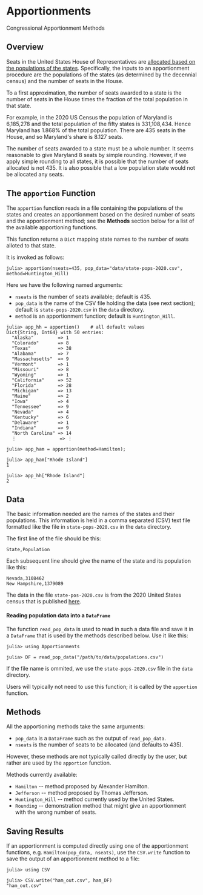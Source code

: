 # Apportionments
Congressional Apportionment Methods

## Overview

Seats in the United States House of Representatives are [allocated based on the populations
of the states](https://en.wikipedia.org/wiki/United_States_congressional_apportionment). 
Specifically, the inputs to an apportionment procedure are the populations
of the states (as determined by the decennial census) and the number of seats in the House. 

To a first approximation, the number of seats awarded to a state is the number of seats in 
the House times the fraction of the total population in that state. 

For example, in the 2020 US Census the population of Maryland is 6,185,278 and the 
total population of the fifty states is 331,108,434. 
Hence Maryland has 1.868% of the total population. There are 435 seats in the House, and so Maryland's share is 8.127 seats. 

The number of seats awarded to a state must be a whole number. It seems reasonable to
give Maryland 8 seats by simple rounding. However, if we apply simple rounding 
to all states, it is possible that the number of seats allocated is not 435. 
It is also possible that a low population state would not be allocated any seats. 

## The `apportion` Function

The `apportion` function reads in a file containing the populations of the states
and creates an apportionment based on the desired number of seats and the apportionment
method; see the **Methods** section below for a list of the available 
apportioning functions. 

This function returns a `Dict` mapping state names to the number of seats alloted to that state.


It is invoked as follows:
```
julia> apportion(nseats=435, pop_data="data/state-pops-2020.csv", method=Huntington_Hill)
```
Here we have the following named arguments:
* `nseats` is the number of seats available; default is 435.
* `pop_data` is the name of the CSV file holding the data (see next section); default is `state-pops-2020.csv` in the `data` directory.
* `method` is an apportionment function; default is `Huntington_Hill`.


```
julia> app_hh = apportion()    # all default values
Dict{String, Int64} with 50 entries:
  "Alaska"         => 1
  "Colorado"       => 8
  "Texas"          => 38
  "Alabama"        => 7
  "Massachusetts"  => 9
  "Vermont"        => 1
  "Missouri"       => 8
  "Wyoming"        => 1
  "California"     => 52
  "Florida"        => 28
  "Michigan"       => 13
  "Maine"          => 2
  "Iowa"           => 4
  "Tennessee"      => 9
  "Nevada"         => 4
  "Kentucky"       => 6
  "Delaware"       => 1
  "Indiana"        => 9
  "North Carolina" => 14
  ⋮                => ⋮

julia> app_ham = apportion(method=Hamilton);

julia> app_ham["Rhode Island"]
1

julia> app_hh["Rhode Island"]
2
```




## Data 

The basic information needed are the names of the states and their populations. 
This information is held in a comma separated (CSV) text file formatted like the file 
in `state-pops-2020.csv` in the `data` directory. 

The first line of the file should be this:
```
State,Population
```
Each subsequent line should give the name of the state and its population like this:
```
Nevada,3108462
New Hampshire,1379089
```
The data in the file `state-pos-2020.csv` is from the 2020 United States 
census that is published 
[here](https://www.census.gov/data/tables/2020/dec/2020-apportionment-data.html).

#### Reading population data into a `DataFrame`

The function `read_pop_data` is used to read in such a data file and save it in 
a `DataFrame` that is used by the methods described below. Use it like this:
```
julia> using Apportionments

julia> DF = read_pop_data("/path/to/data/populations.csv")
```

If the file name is ommited, we use the `state-pops-2020.csv` file in the `data` 
directory.

Users will typically not need to use this function; it is called by the
`apportion` function. 

## Methods

All the apportioning methods take the same arguments:
* `pop_data` is a `DataFrame` such as the output of `read_pop_data`.
* `nseats` is the number of seats to be allocated (and defaults to 435).

However, these methods are not typically called directly by the user, 
but rather are used by the `apportion` function. 

Methods currently available:
* `Hamilton` -- method proposed by Alexander Hamilton.
* `Jefferson` -- method proposed by Thomas Jefferson.
* `Huntington_Hill` -- method currently used by the United States.
* `Rounding` -- demonstration method that might give an apportionment with the wrong number of seats.



## Saving Results

If an apportionment is computed directly using one of the apportionment functions, e.g. 
`Hamilton(pop_data, nseats)`, use the `CSV.write`
function to save the output of an apportionment method to a file:
```
julia> using CSV

julia> CSV.write("ham_out.csv", ham_DF)
"ham_out.csv"
```
